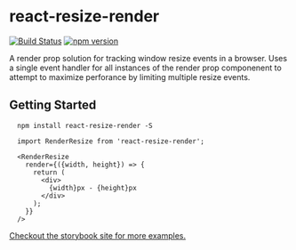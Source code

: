 # react-resize-render

[![Build Status](https://travis-ci.org/sheldonj/react-resize-render.svg?branch=master)](https://travis-ci.org/sheldonj/react-resize-render) [![npm version](https://badge.fury.io/js/react-resize-render.svg)](https://badge.fury.io/js/react-resize-render)

A render prop solution for tracking window resize events in a browser. Uses a single event handler for all instances of the render prop componenent to attempt to maximize perforance by limiting multiple resize events.

## Getting Started

```
  npm install react-resize-render -S 
```

```
  import RenderResize from 'react-resize-render';

  <RenderResize
    render={({width, height}) => {
      return (
        <div>
          {width}px - {height}px
        </div>
      );
    }}
  />
```

[Checkout the storybook site for more examples.](https://sheldonj.github.io/react-resize-render/docs/?selectedKind=Welcome&selectedStory=to%20Storybook&full=0&addons=1&stories=1&panelRight=0&addonPanel=storybook%2Factions%2Factions-panel)
